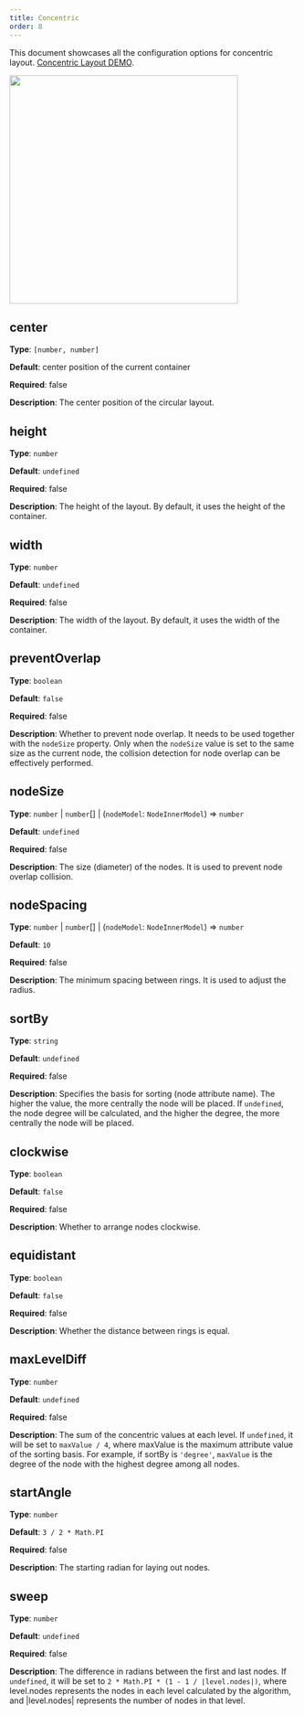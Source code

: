 ```yaml
---
title: Concentric
order: 8
---
```


This document showcases all the configuration options for concentric layout. [Concentric Layout DEMO](/en/examples/net/concentricLayout/#basicConcentric).

<img src="https://mdn.alipayobjects.com/huamei_qa8qxu/afts/img/A*KXunQKOLCSAAAAAAAAAAAAAADmJ7AQ/original" width=400 />

## center

**Type**: `[number, number]`

**Default**: center position of the current container

**Required**: false

**Description**: The center position of the circular layout.

## height

**Type**: `number`

**Default**: `undefined`

**Required**: false

**Description**: The height of the layout. By default, it uses the height of the container.

## width

**Type**: `number`

**Default**: `undefined`

**Required**: false

**Description**: The width of the layout. By default, it uses the width of the container.

## preventOverlap

**Type**: `boolean`

**Default**: `false`

**Required**: false

**Description**: Whether to prevent node overlap. It needs to be used together with the `nodeSize` property. Only when the `nodeSize` value is set to the same size as the current node, the collision detection for node overlap can be effectively performed.

## nodeSize

**Type**: `number` \| `number`[] \| (`nodeModel`: `NodeInnerModel`) => `number`

**Default**: `undefined`

**Required**: false

**Description**: The size (diameter) of the nodes. It is used to prevent node overlap collision.

## nodeSpacing

**Type**: `number` \| `number`[] \| (`nodeModel`: `NodeInnerModel`) => `number`

**Default**: `10`

**Required**: false

**Description**: The minimum spacing between rings. It is used to adjust the radius.

## sortBy

**Type**: `string`

**Default**: `undefined`

**Required**: false

**Description**: Specifies the basis for sorting (node attribute name). The higher the value, the more centrally the node will be placed. If `undefined`, the node degree will be calculated, and the higher the degree, the more centrally the node will be placed.

## clockwise

**Type**: `boolean`

**Default**: `false`

**Required**: false

**Description**: Whether to arrange nodes clockwise.

## equidistant

**Type**: `boolean`

**Default**: `false`

**Required**: false

**Description**: Whether the distance between rings is equal.

## maxLevelDiff

**Type**: `number`

**Default**: `undefined`

**Required**: false

**Description**: The sum of the concentric values at each level. If `undefined`, it will be set to `maxValue / 4`, where maxValue is the maximum attribute value of the sorting basis. For example, if sortBy is `'degree'`, `maxValue` is the degree of the node with the highest degree among all nodes.

## startAngle

**Type**: `number`

**Default**: `3 / 2 * Math.PI`

**Required**: false

**Description**: The starting radian for laying out nodes.

## sweep

**Type**: `number`

**Default**: `undefined`

**Required**: false

**Description**: The difference in radians between the first and last nodes. If `undefined`, it will be set to `2 * Math.PI * (1 - 1 / |level.nodes|)`, where level.nodes represents the nodes in each level calculated by the algorithm, and |level.nodes| represents the number of nodes in that level.
